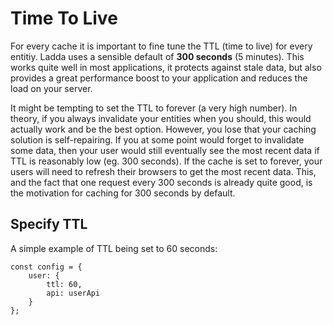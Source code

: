 # Time To Live

For every cache it is important to fine tune the TTL (time to live) for every entitiy. Ladda uses a sensible default of **300 seconds** (5 minutes). This works quite well in most applications, it protects against stale data, but also provides a great performance boost to your application and reduces the load on your server.

It might be tempting to set the TTL to forever (a very high number). In theory, if you always invalidate your entities when you should, this would actually work and be the best option. However, you lose that your caching solution is self-repairing. If you at some point would forget to invalidate some data, then your user would still eventually see the most recent data if TTL is reasonably low (eg. 300 seconds). If the cache is set to forever, your users will need to refresh their browsers to get the most recent data. This, and the fact that one request every 300 seconds is already quite good, is the motivation for caching for 300 seconds by default.

## Specify TTL

A simple example of TTL being set to 60 seconds:

```
const config = {
    user: {
        ttl: 60,
        api: userApi
    }
};
```
